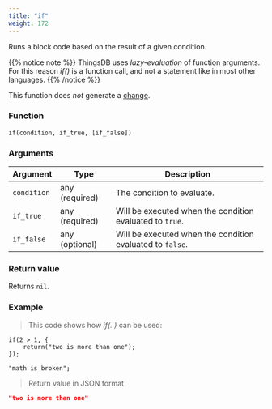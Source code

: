 ```yaml
---
title: "if"
weight: 172
---
```


Runs a block code based on the result of a given condition.

{{% notice note %}}
ThingsDB uses *lazy-evaluation* of function arguments. For this reason *if()* is a function call, and not a statement like in most other languages.
{{% /notice %}}

This function does *not* generate a [change](../../overview/changes).

### Function

`if(condition, if_true, [if_false])`

### Arguments

Argument | Type | Description
-------- | ---- | -----------
`condition` | any (required) | The condition to evaluate.
`if_true` | any (required) | Will be executed when the condition evaluated to `true`.
`if_false` | any (optional) | Will be executed when the condition evaluated to `false`.

### Return value

Returns `nil`.

### Example

> This code shows how *if(..)* can be used:

```thingsdb,json_response
if(2 > 1, {
    return("two is more than one");
});

"math is broken";
```

> Return value in JSON format

```json
"two is more than one"
```
